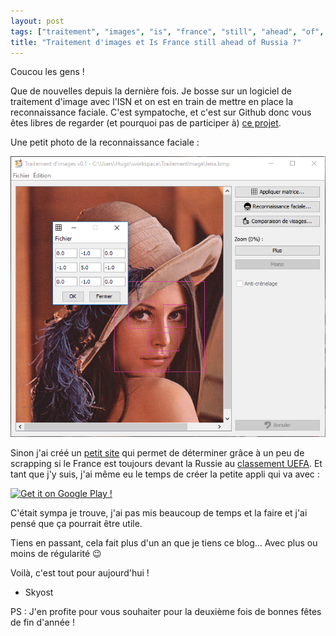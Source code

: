 ```yaml
---
layout: post
tags: ["traitement", "images", "is", "france", "still", "ahead", "of", "russia"]
title: "Traitement d'images et Is France still ahead of Russia ?"
---
```


Coucou les gens !

Que de nouvelles depuis la dernière fois. Je bosse sur un logiciel de traitement d'image avec l'ISN et on est en train de mettre en place la reconnaissance faciale. C'est sympatoche, et c'est sur Github donc vous êtes libres de regarder (et pourquoi pas de participer à) [ce projet](https://github.com/Skyost/TraitementImage).

Une petit photo de la reconnaissance faciale :

![Traitement d'images](https://raw.githubusercontent.com/Skyost/TraitementImage/master/screenshots/screen-1.png)

Sinon j'ai créé un [petit site](http://skyost.github.io/isfrancestillaheadofrussia) qui permet de déterminer grâce à un peu de scrapping si le France est toujours devant la Russie au [classement UEFA](https://fr.wikipedia.org/wiki/Coefficient_UEFA). Et tant que j'y suis, j'ai même eu le temps de créer la petite appli qui va avec :

[![Get it on Google Play !](https://developer.android.com/images/brand/en_generic_rgb_wo_45.png)](https://play.google.com/store/apps/details?id=fr.skyost.isfrancestillaheadofrussia)

C'était sympa je trouve, j'ai pas mis beaucoup de temps et la faire et j'ai pensé que ça pourrait être utile.

Tiens en passant, cela fait plus d'un an que je tiens ce blog... Avec plus ou moins de régularité :wink:

Voilà, c'est tout pour aujourd'hui !<br />
- Skyost

PS : J'en profite pour vous souhaiter pour la deuxième fois de bonnes fêtes de fin d'année !